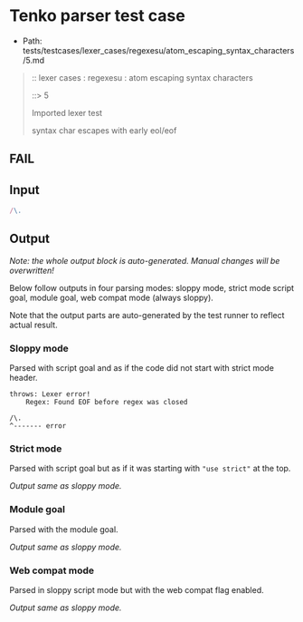 # Tenko parser test case

- Path: tests/testcases/lexer_cases/regexesu/atom_escaping_syntax_characters/5.md

> :: lexer cases : regexesu : atom escaping syntax characters
>
> ::> 5
>
> Imported lexer test
>
> syntax char escapes with early eol/eof

## FAIL

## Input

`````js
/\.
`````

## Output

_Note: the whole output block is auto-generated. Manual changes will be overwritten!_

Below follow outputs in four parsing modes: sloppy mode, strict mode script goal, module goal, web compat mode (always sloppy).

Note that the output parts are auto-generated by the test runner to reflect actual result.

### Sloppy mode

Parsed with script goal and as if the code did not start with strict mode header.

`````
throws: Lexer error!
    Regex: Found EOF before regex was closed

/\.
^------- error
`````

### Strict mode

Parsed with script goal but as if it was starting with `"use strict"` at the top.

_Output same as sloppy mode._

### Module goal

Parsed with the module goal.

_Output same as sloppy mode._

### Web compat mode

Parsed in sloppy script mode but with the web compat flag enabled.

_Output same as sloppy mode._
